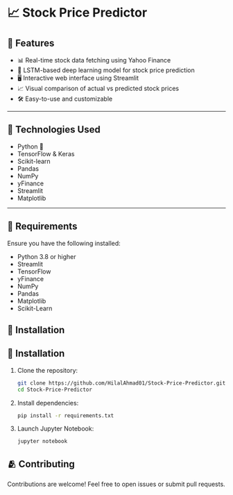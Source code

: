 # 📈 Stock Price Predictor



## 🚀 Features

- 📊 Real-time stock data fetching using Yahoo Finance  
- 🤖 LSTM-based deep learning model for stock price prediction  
- 🖥️ Interactive web interface using Streamlit  
- 📈 Visual comparison of actual vs predicted stock prices  
- 🛠️ Easy-to-use and customizable  

---

## 🧠 Technologies Used

- Python 🐍  
- TensorFlow & Keras  
- Scikit-learn  
- Pandas  
- NumPy  
- yFinance  
- Streamlit  
- Matplotlib  

---

## 📝 Requirements

Ensure you have the following installed:

- Python 3.8 or higher
- Streamlit
- TensorFlow
- yFinance
- NumPy
- Pandas
- Matplotlib
- Scikit-Learn

## 🤖 Installation

## 🤖 Installation
1. Clone the repository:
    ```bash
    git clone https://github.com/HilalAhmad01/Stock-Price-Predictor.git
    cd Stock-Price-Predictor
    ```
2. Install dependencies:
    ```bash
    pip install -r requirements.txt
    ```
3. Launch Jupyter Notebook:
    ```bash
    jupyter notebook
    ```

   

## 🫂 Contributing
Contributions are welcome! Feel free to open issues or submit pull requests.




